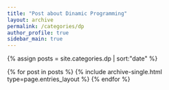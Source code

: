 ```yaml
---
title: "Post about Dinamic Programming"
layout: archive
permalink: /categories/dp
author_profile: true
sidebar_main: true
---
```


{% assign posts = site.categories.dp | sort:"date" %}

{% for post in posts %}
  {% include archive-single.html type=page.entries_layout %}
{% endfor %}

